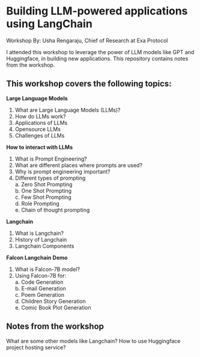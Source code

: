 # Building LLM-powered applications using LangChain

Workshop By: Usha Rengaraju, Chief of Research at Exa Protocol


I attended this workshop to leverage the power of LLM models like GPT and Huggingface, in building new applications. This repository contains notes from the workshop.

## This workshop covers the following topics:

**Large Language Models**
1. What are Large Language Models (LLMs)?
2. How do LLMs work?
3. Applications of LLMs
4. Opensource LLMs
5. Challenges of LLMs

**How to interact with LLMs**
1. What is Prompt Engineering?
2. What are different places where prompts are used?
3. Why is prompt engineering important?
4. Different types of prompting \
    a. Zero Shot Prompting \
    b. One Shot Prompting \
    c. Few Shot Prompting \
    d. Role Prompting \
    e. Chain of thought prompting 

**Langchain**
1. What is Langchain?
2. History of Langchain
3. Langchain Components

**Falcon Langchain Demo**
1. What is Falcon-7B model?
2. Using Falcon-7B for: \
    a. Code Generation \
    b. E-mail Generation \
    c. Poem Generation \
    d. Children Story Generation \
    e. Comic Book Plot Generation



## Notes from the workshop

What are some other models like Langchain?
How to use Huggingface project hosting service?
